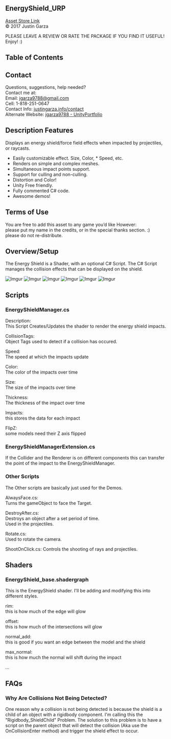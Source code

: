 <!--
Version: 1.0
-->

EnergyShield_URP
-------------------------------------
[Asset Store Link](http://u3d.as/1Q2q)  
© 2017 Justin Garza

PLEASE LEAVE A REVIEW OR RATE THE PACKAGE IF YOU FIND IT USEFUL!
Enjoy! :)

## Table of Contents

<!--TOC-->

<!--TOC-->


## Contact  

Questions, suggestions, help needed?  
Contact me at:  
Email: jgarza9788@gmail.com  
Cell: 1-818-251-0647  
Contact Info: [justingarza.info/contact](http://justingarza.info/contact/)  
Alternate Website: [jgarza9788 - UnityPortfolio](https://github.com/jgarza9788/UnityPortfolio)  


## Description Features

Displays an energy shield/force field effects when impacted by projectiles, or raycasts.

* Easily customizable effect. Size, Color, * Speed, etc.
* Renders on simple and complex meshes.
* Simultaneous impact points support.
* Support for culling and non-culling.
* Distortion and Color!
* Unity Free friendly.
* Fully commented C# code.
* Awesome demos!


## Terms of Use

You are free to add this asset to any game you’d like
However:  
please put my name in the credits, or in the special thanks section. :)  
please do not re-distribute.  

## Overview/Setup 

The Energy Shield is a Shader, with an optional C# Script.
The C# Script manages the collision effects that can be displayed on the shield.

![Imgur](https://i.imgur.com/bfl3yBTs.png)
![Imgur](https://i.imgur.com/rCBpdkis.png)
![Imgur](https://i.imgur.com/cwIDn8Js.png)
![Imgur](https://i.imgur.com/LlIKb95s.png)
![Imgur](https://i.imgur.com/v6dwwZos.png)
![Imgur](https://i.imgur.com/B74O7I6.gif)

## Scripts 

### EnergyShieldManager.cs
Description:  
This Script Creates/Updates the shader to render the energy shield impacts.


CollisionTags:  
Object Tags used to detect if a collision has occured.

Speed:  
The speed at which the impacts update

Color:  
The color of the impacts over time

Size:  
The size of the impacts over time

Thickness:  
The thickness of the impact over time

Impacts:  
this stores the data for each impact

FlipZ:  
some models need their Z axis flipped


### EnergyShieldManagerExtension.cs

If the Collider and the Renderer is on different components this can transfer the point of the impact to the EnergyShieldManager.


### Other Scripts
The Other scripts are basically just used for the Demos.

AlwaysFace.cs:  
Turns the gameObject to face the Target.  

DestroyAfter.cs:  
Destroys an object after a set period of time.  
Used in the projectiles.

Rotate.cs:  
Used to rotate the camera.

ShootOnClick.cs:
Controls the shooting of rays and projectiles.


## Shaders 

### EnergyShield_base.shadergraph
This is the EnergyShield shader.
I'll be adding and modifying this into different styles.

rim:  
this is how much of the edge will glow

offset:  
this is how much of the intersections will glow

normal_add:  
this is good if you want an edge between the model and the shield

max_normal:  
this is how much the normal will shift during the impact

...

## FAQs 

### Why Are Collisions Not Being Detected?
One reason why a collision is not being detected is because the shield is a child of an object with a rigidbody component. I'm calling this the "Rigidbody_ShieldChild" Problem. The solution to this problem is to have a script on the parent object that will detect the collision (Aka use the OnCollisionEnter method) and trigger the shield effect to occur.




